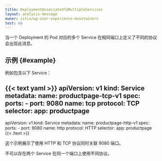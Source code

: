 ```yaml
---
title: DeploymentAssociatedToMultipleServices
layout: analysis-message
owner: istio/wg-user-experience-maintainers
test: no
---
```


当一个 Deployment 的 Pod 对应的多个 Service 在相同端口上定义了不同的协议会出现此消息。

## 示例 {#example}

例如包含以下 Service：

{{< text yaml >}}
apiVersion: v1
kind: Service
metadata:
  name: productpage-tcp-v1
spec:
  ports:
    - port: 9080
      name: tcp
      protocol: TCP
  selector:
    app: productpage
---
apiVersion: v1
kind: Service
metadata:
  name: productpage-http-v1
spec:
  ports:
    - port: 9080
      name: http
      protocol: HTTP
  selector:
    app: productpage
{{< /text >}}

这个示例展示了使用 HTTP 和 TCP 协议同时关联 9080 端口。

不可以存在两个 Service 在同一个端口上使用不同协议。
